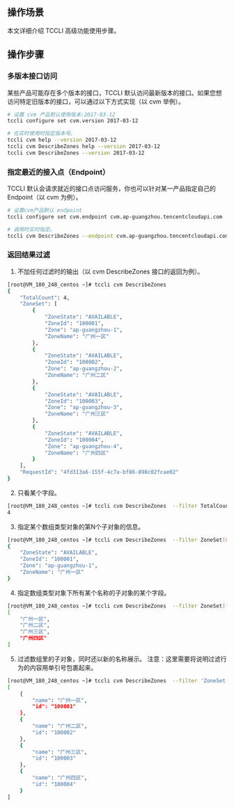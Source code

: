 ## 操作场景
本文详细介绍 TCCLI 高级功能使用步骤。


## 操作步骤
### 多版本接口访问
某些产品可能存在多个版本的接口，TCCLI 默认访问最新版本的接口。如果您想访问特定旧版本的接口，可以通过以下方式实现（以 cvm 举例）。
```bash
# 设置 cvm 产品默认使用版本:2017-03-12
tccli configure set cvm.version 2017-03-12

# 在实时使用时指定版本号。
tccli cvm help --version 2017-03-12
tccli cvm DescribeZones help --version 2017-03-12
tccli cvm DescribeZones --version 2017-03-12
```

### 指定最近的接入点（Endpoint）
TCCLI 默认会请求就近的接口点访问服务，你也可以针对某一产品指定自己的 Endpoint（以 cvm 为例）。
```bash
# 设置cvm产品默认 endpoint
tccli configure set cvm.endpoint cvm.ap-guangzhou.tencentcloudapi.com

# 调用时实时指定。
tccli cvm DescribeZones --endpoint cvm.ap-guangzhou.tencentcloudapi.com
```
### 返回结果过滤
1. 不加任何过滤时的输出（以 cvm DescribeZones 接口的返回为例）。
```bash
[root@VM_180_248_centos ~]# tccli cvm DescribeZones
{
    "TotalCount": 4,
    "ZoneSet": [
        {
            "ZoneState": "AVAILABLE",
            "ZoneId": "100001",
            "Zone": "ap-guangzhou-1",
            "ZoneName": "广州一区"
        },
        {
            "ZoneState": "AVAILABLE",
            "ZoneId": "100002",
            "Zone": "ap-guangzhou-2",
            "ZoneName": "广州二区"
        },
        {
            "ZoneState": "AVAILABLE",
            "ZoneId": "100003",
            "Zone": "ap-guangzhou-3",
            "ZoneName": "广州三区"
        },
        {
            "ZoneState": "AVAILABLE",
            "ZoneId": "100004",
            "Zone": "ap-guangzhou-4",
            "ZoneName": "广州四区"
        }
    ],
    "RequestId": "4fd313a6-155f-4c7a-bf86-898c02fcae02"
}
```
2. 只看某个字段。
```bash
[root@VM_180_248_centos ~]# tccli cvm DescribeZones  --filter TotalCount
4
```
3. 指定某个数组类型对象的第N个子对象的信息。
```bash
[root@VM_180_248_centos ~]# tccli cvm DescribeZones  --filter ZoneSet[0]
{
    "ZoneState": "AVAILABLE",
    "ZoneId": "100001",
    "Zone": "ap-guangzhou-1",
    "ZoneName": "广州一区"
}
```
4. 指定数组类型对象下所有某个名称的子对象的某个字段。
```bash
[root@VM_180_248_centos ~]# tccli cvm DescribeZones  --filter ZoneSet[*].ZoneName
[
    "广州一区",
    "广州二区",
    "广州三区",
    "广州四区"
]
```
5. 过滤数组里的子对象，同时还以新的名称展示。
注意：这里需要将说明过滤行为的内容用单引号包裹起来。
```bash
[root@VM_180_248_centos ~]# tccli cvm DescribeZones  --filter 'ZoneSet[*].{name:ZoneName, id:ZoneId}'
[
    {
        "name": "广州一区",
        "id": "100001"
    },
    {
        "name": "广州二区",
        "id": "100002"
    },
    {
        "name": "广州三区",
        "id": "100003"
    },
    {
        "name": "广州四区",
        "id": "100004"
    }
]
```
